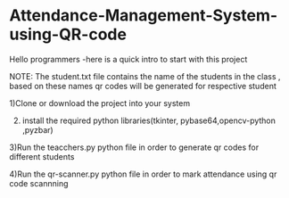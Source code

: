 # Attendance-Management-System-using-QR-code

Hello programmers -here is a quick intro to start with this project


NOTE: The student.txt file contains the name of the students in the class , based on these names qr codes will be generated for respective student

1)Clone or download the project into your system 

2) install the required python libraries(tkinter, pybase64,opencv-python ,pyzbar)

3)Run the teacchers.py python file in order to generate qr codes for different students

4)Run the qr-scanner.py python file in order to mark attendance using qr code scannning

